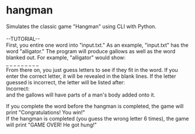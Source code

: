 # hangman
Simulates the classic game "Hangman" using CLI with Python.<br />
<br />
--TUTORIAL--<br />
First, you entire one word into "input.txt." As an example, "input.txt" has the word "alligator." The program will produce gallows as well as the word blanked out. For example, "alligator" would show:<br />
_ _ _ _ _ _ _ _ _<br /> 
From there on, you just guess letters to see if they fit in the word. If you enter the correct letter, it will be revealed in the blank lines. If the letter guessed is incorrect, the letter will be listed after: <br />
Incorrect:<br />
and the gallows will have parts of a man's body added onto it.<br />

If you complete the word before the hangman is completed, the game will print "Congratulations! You win!"<br />
If the hangman is completed (you guess the wrong letter 6 times), the game will print "GAME OVER! He got hung!"
